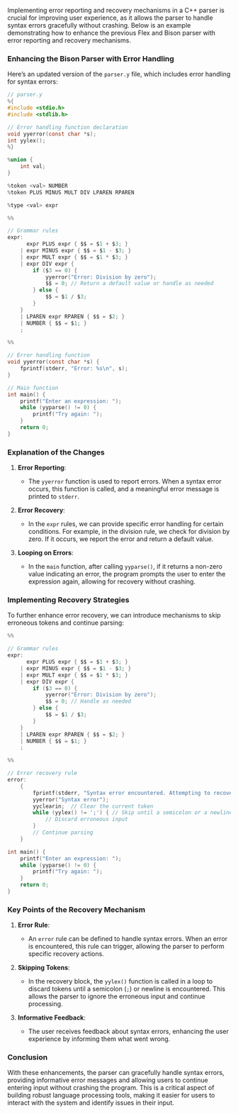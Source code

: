 Implementing error reporting and recovery mechanisms in a C++ parser is crucial for improving user experience, as it allows the parser to handle syntax errors gracefully without crashing. Below is an example demonstrating how to enhance the previous Flex and Bison parser with error reporting and recovery mechanisms.

### Enhancing the Bison Parser with Error Handling

Here’s an updated version of the `parser.y` file, which includes error handling for syntax errors:

```c
// parser.y
%{
#include <stdio.h>
#include <stdlib.h>

// Error handling function declaration
void yyerror(const char *s);
int yylex();
%}

%union {
    int val;
}

%token <val> NUMBER
%token PLUS MINUS MULT DIV LPAREN RPAREN

%type <val> expr

%%

// Grammar rules
expr:
      expr PLUS expr { $$ = $1 + $3; }
    | expr MINUS expr { $$ = $1 - $3; }
    | expr MULT expr { $$ = $1 * $3; }
    | expr DIV expr { 
        if ($3 == 0) {
            yyerror("Error: Division by zero");
            $$ = 0; // Return a default value or handle as needed
        } else {
            $$ = $1 / $3; 
        }
    }
    | LPAREN expr RPAREN { $$ = $2; }
    | NUMBER { $$ = $1; }
    ;

%%

// Error handling function
void yyerror(const char *s) {
    fprintf(stderr, "Error: %s\n", s);
}

// Main function
int main() {
    printf("Enter an expression: ");
    while (yyparse() != 0) {
        printf("Try again: ");
    }
    return 0;
}
```

### Explanation of the Changes

1. **Error Reporting**:
   - The `yyerror` function is used to report errors. When a syntax error occurs, this function is called, and a meaningful error message is printed to `stderr`.

2. **Error Recovery**:
   - In the `expr` rules, we can provide specific error handling for certain conditions. For example, in the division rule, we check for division by zero. If it occurs, we report the error and return a default value.

3. **Looping on Errors**:
   - In the `main` function, after calling `yyparse()`, if it returns a non-zero value indicating an error, the program prompts the user to enter the expression again, allowing for recovery without crashing.

### Implementing Recovery Strategies

To further enhance error recovery, we can introduce mechanisms to skip erroneous tokens and continue parsing:

```c
%%

// Grammar rules
expr:
      expr PLUS expr { $$ = $1 + $3; }
    | expr MINUS expr { $$ = $1 - $3; }
    | expr MULT expr { $$ = $1 * $3; }
    | expr DIV expr {
        if ($3 == 0) {
            yyerror("Error: Division by zero");
            $$ = 0; // Handle as needed
        } else {
            $$ = $1 / $3; 
        }
    }
    | LPAREN expr RPAREN { $$ = $2; }
    | NUMBER { $$ = $1; }
    ;

%%

// Error recovery rule
error:
    { 
        fprintf(stderr, "Syntax error encountered. Attempting to recover...\n");
        yyerror("Syntax error");
        yyclearin;  // Clear the current token
        while (yylex() != ';') { // Skip until a semicolon or a newline
            // Discard erroneous input
        }
        // Continue parsing
    }

int main() {
    printf("Enter an expression: ");
    while (yyparse() != 0) {
        printf("Try again: ");
    }
    return 0;
}
```

### Key Points of the Recovery Mechanism

1. **Error Rule**: 
   - An `error` rule can be defined to handle syntax errors. When an error is encountered, this rule can trigger, allowing the parser to perform specific recovery actions.

2. **Skipping Tokens**: 
   - In the recovery block, the `yylex()` function is called in a loop to discard tokens until a semicolon (`;`) or newline is encountered. This allows the parser to ignore the erroneous input and continue processing.

3. **Informative Feedback**: 
   - The user receives feedback about syntax errors, enhancing the user experience by informing them what went wrong.

### Conclusion

With these enhancements, the parser can gracefully handle syntax errors, providing informative error messages and allowing users to continue entering input without crashing the program. This is a critical aspect of building robust language processing tools, making it easier for users to interact with the system and identify issues in their input.